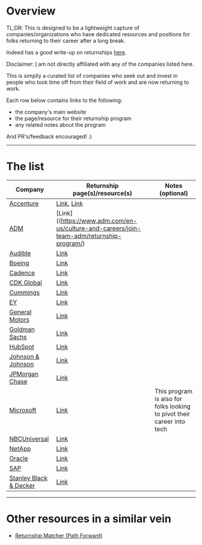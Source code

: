 # Overview

TL;DR: This is designed to be a lightweight capture of companies/organizations who have dedicated resources and positions for folks returning to their career after a long break.

Indeed has a good write-up on returnships [here](https://www.indeed.com/career-advice/finding-a-job/returnship).

Disclaimer: [I](https://github.com/pbarry25) am not directly affiliated with any of the companies listed here.

This is simplly a curated list of companies who seek out and invest in people who took time off from their field of work and are now returning to work.

Each row below contains links to the following:

* the company's main website
* the page/resource for their returnship program
* any related notes about the program

And PR's/feedback encouraged! :)

---

# The list

| Company | Returnship page(s)/resource(s) | Notes (optional) |
|---|---|---|
| [Accenture](https://accenture.com) | [Link](https://www.accenture.com/au-en/careers/local/career-reboot), [Link](https://www.accenture.com/in-en/careers/local/career-reboot-program) | |
| [ADM](https://www.adm.com) | [Link]((https://www.adm.com/en-us/culture-and-careers/join-team-adm/returnship-program/) | |
| [Audible](https://audible.com) | [Link](https://www.audiblecareers.com/returnship-program) | |
| [Boeing](https://boeing.com) | [Link](https://jobs.boeing.com/return-flight) | |
| [Cadence](https://www.cadence.com) | [Link](https://community.cadence.com/cadence_blogs_8/b/life-at-cadence/posts/building-confidence-through-the-cadence-returnship-program) | |
| [CDK Global](https://www.cdkglobal.com/) | [Link](https://careers.cdkglobal.com/returnship/) | |
| [Cummings](https://www.cummins.com/) | [Link](https://www.cummins.com/careers/paths#repower) | |
| [EY](https://www.ey.com) | [Link](https://www.ey.com/en_us/careers/ey-reconnect) | |
| [General Motors](https://gm.com) | [Link](https://search-careers.gm.com/en/teams/career-re-entry/) | |
| [Goldman Sachs](https://www.goldmansachs.com) | [Link](https://www.goldmansachs.com/careers/programs-for-professionals/returnship) | |
| [HubSpot](https://hubspot.com) | [Link](https://www.hubspot.com/returners-program) | |
| [Johnson &amp; Johnson](https://www.jnj.com) | [Link](https://www.careers.jnj.com/en/hiring-programs/re-ignite/) | |
| [JPMorgan Chase](https://www.jpmorganchase.com/) | [Link](https://careers.jpmorgan.com/US/en/students/programs/reentry-program) | |
| [Microsoft](https://microsoft.com) | [Link](https://leap.microsoft.com/en-US/) | This program is also for folks looking to pivot their career into tech |
| [NBCUniversal](https://www.nbcuniversal.com) | [Link](https://www.nbcunicareers.com/programs/operations-technology/act-two-returnship) | |
| [NetApp](https://netapp.com) | [Link](https://careers.netapp.com/relaunch) | |
| [Oracle](https://oracle.com) | [Link](https://www.oracle.com/careers/relaunch/) | |
| [SAP](https://sap.com) | [Link](https://jobs.sap.com/go/SAP-Returnship-Program/5365101/) | |
| [Stanley Black &amp; Decker](https://www.stanleyblackanddecker.com) | [Link](https://www.stanleyblackanddecker.com/careers/returner-program) | |

---

# Other resources in a similar vein

* [Returnship Matcher (Path Forward)](https://pathforward.org/returnships/)
